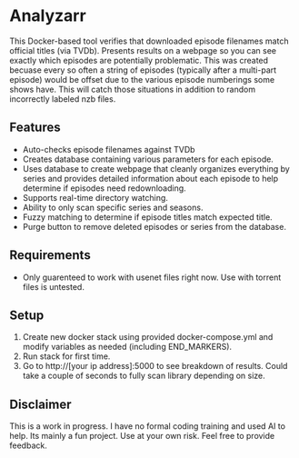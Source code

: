 # Analyzarr

This Docker-based tool verifies that downloaded episode filenames match official titles (via TVDb). Presents results on a webpage so you can see exactly which episodes are potentially problematic. This was created becuase every so often a string of episodes (typically after a multi-part episode) would be offset due to the various episode numberings some shows have. This will catch those situations in addition to random incorrectly labeled nzb files.  

## Features

- Auto-checks episode filenames against TVDb
- Creates database containing various parameters for each episode.
- Uses database to create webpage that cleanly organizes everything by series and provides detailed information about each episode to help determine if episodes need redownloading.
- Supports real-time directory watching.
- Ability to only scan specific series and seasons.
- Fuzzy matching to determine if episode titles match expected title.
- Purge button to remove deleted episodes or series from the database.

## Requirements

- Only guarenteed to work with usenet files right now. Use with torrent files is untested.    
  
## Setup

1. Create new docker stack using provided docker-compose.yml and modify variables as needed (including END_MARKERS).
2. Run stack for first time.
3. Go to http://[your ip address]:5000 to see breakdown of results. Could take a couple of seconds to fully scan library depending on size. 

## Disclaimer

This is a work in progress. I have no formal coding training and used AI to help. Its mainly a fun project. Use at your own risk. Feel free to provide feedback. 
